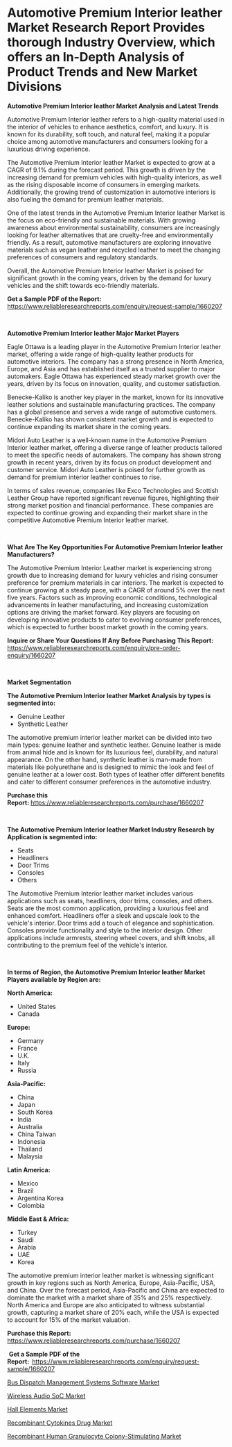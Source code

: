 <p><h1>Automotive Premium Interior leather Market Research Report Provides thorough Industry Overview, which offers an In-Depth Analysis of Product Trends and New Market Divisions</h1></p><p><strong>Automotive Premium Interior leather Market Analysis and Latest Trends</strong></p>
<p><p>Automotive Premium Interior leather refers to a high-quality material used in the interior of vehicles to enhance aesthetics, comfort, and luxury. It is known for its durability, soft touch, and natural feel, making it a popular choice among automotive manufacturers and consumers looking for a luxurious driving experience.</p><p>The Automotive Premium Interior leather Market is expected to grow at a CAGR of 9.1% during the forecast period. This growth is driven by the increasing demand for premium vehicles with high-quality interiors, as well as the rising disposable income of consumers in emerging markets. Additionally, the growing trend of customization in automotive interiors is also fueling the demand for premium leather materials.</p><p>One of the latest trends in the Automotive Premium Interior leather Market is the focus on eco-friendly and sustainable materials. With growing awareness about environmental sustainability, consumers are increasingly looking for leather alternatives that are cruelty-free and environmentally friendly. As a result, automotive manufacturers are exploring innovative materials such as vegan leather and recycled leather to meet the changing preferences of consumers and regulatory standards.</p><p>Overall, the Automotive Premium Interior leather Market is poised for significant growth in the coming years, driven by the demand for luxury vehicles and the shift towards eco-friendly materials.</p></p>
<p><strong>Get a Sample PDF of the Report:&nbsp;</strong> <a href="https://www.reliableresearchreports.com/enquiry/request-sample/1660207">https://www.reliableresearchreports.com/enquiry/request-sample/1660207</a></p>
<p>&nbsp;</p>
<p><strong>Automotive Premium Interior leather Major Market Players</strong></p>
<p><p>Eagle Ottawa is a leading player in the Automotive Premium Interior leather market, offering a wide range of high-quality leather products for automotive interiors. The company has a strong presence in North America, Europe, and Asia and has established itself as a trusted supplier to major automakers. Eagle Ottawa has experienced steady market growth over the years, driven by its focus on innovation, quality, and customer satisfaction.</p><p>Benecke-Kaliko is another key player in the market, known for its innovative leather solutions and sustainable manufacturing practices. The company has a global presence and serves a wide range of automotive customers. Benecke-Kaliko has shown consistent market growth and is expected to continue expanding its market share in the coming years.</p><p>Midori Auto Leather is a well-known name in the Automotive Premium Interior leather market, offering a diverse range of leather products tailored to meet the specific needs of automakers. The company has shown strong growth in recent years, driven by its focus on product development and customer service. Midori Auto Leather is poised for further growth as demand for premium interior leather continues to rise.</p><p>In terms of sales revenue, companies like Exco Technologies and Scottish Leather Group have reported significant revenue figures, highlighting their strong market position and financial performance. These companies are expected to continue growing and expanding their market share in the competitive Automotive Premium Interior leather market.</p></p>
<p>&nbsp;</p>
<p><strong>What Are The Key Opportunities For Automotive Premium Interior leather Manufacturers?</strong></p>
<p><p>The Automotive Premium Interior Leather market is experiencing strong growth due to increasing demand for luxury vehicles and rising consumer preference for premium materials in car interiors. The market is expected to continue growing at a steady pace, with a CAGR of around 5% over the next five years. Factors such as improving economic conditions, technological advancements in leather manufacturing, and increasing customization options are driving the market forward. Key players are focusing on developing innovative products to cater to evolving consumer preferences, which is expected to further boost market growth in the coming years.</p></p>
<p><strong>Inquire or Share Your Questions If Any Before Purchasing This Report:</strong> <a href="https://www.reliableresearchreports.com/enquiry/pre-order-enquiry/1660207">https://www.reliableresearchreports.com/enquiry/pre-order-enquiry/1660207</a></p>
<p>&nbsp;</p>
<p><strong>Market Segmentation</strong></p>
<p><strong>The Automotive Premium Interior leather Market Analysis by types is segmented into:</strong></p>
<p><ul><li>Genuine Leather</li><li>Synthetic Leather</li></ul></p>
<p><p>The automotive premium interior leather market can be divided into two main types: genuine leather and synthetic leather. Genuine leather is made from animal hide and is known for its luxurious feel, durability, and natural appearance. On the other hand, synthetic leather is man-made from materials like polyurethane and is designed to mimic the look and feel of genuine leather at a lower cost. Both types of leather offer different benefits and cater to different consumer preferences in the automotive industry.</p></p>
<p><strong>Purchase this Report:&nbsp;</strong><a href="https://www.reliableresearchreports.com/purchase/1660207">https://www.reliableresearchreports.com/purchase/1660207</a></p>
<p>&nbsp;</p>
<p><strong>The Automotive Premium Interior leather Market Industry Research by Application is segmented into:</strong></p>
<p><ul><li>Seats</li><li>Headliners</li><li>Door Trims</li><li>Consoles</li><li>Others</li></ul></p>
<p><p>The Automotive Premium Interior leather market includes various applications such as seats, headliners, door trims, consoles, and others. Seats are the most common application, providing a luxurious feel and enhanced comfort. Headliners offer a sleek and upscale look to the vehicle's interior. Door trims add a touch of elegance and sophistication. Consoles provide functionality and style to the interior design. Other applications include armrests, steering wheel covers, and shift knobs, all contributing to the premium feel of the vehicle's interior.</p></p>
<p>&nbsp;</p>
<p><strong>In terms of Region, the Automotive Premium Interior leather Market Players available by Region are:</strong></p>
<p>
    <p> <strong> North America: </strong>
        <ul>
            <li>United States</li>
            <li>Canada</li>
        </ul>
        </p> 
    <p> <strong> Europe: </strong>
        <ul>
            <li>Germany</li>
            <li>France</li>
            <li>U.K.</li>
            <li>Italy</li>
            <li>Russia</li>
        </ul>
        </p> 
    <p> <strong> Asia-Pacific: </strong>
        <ul>
            <li>China</li>
            <li>Japan</li>
            <li>South Korea</li>
            <li>India</li>
            <li>Australia</li>
            <li>China Taiwan</li>
            <li>Indonesia</li>
            <li>Thailand</li>
            <li>Malaysia</li>
        </ul>
        </p> 
    <p> <strong> Latin America: </strong>
        <ul>
            <li>Mexico</li>
            <li>Brazil</li>
            <li>Argentina Korea</li>
            <li>Colombia</li>
        </ul>
        </p> 
    <p> <strong> Middle East & Africa: </strong>
        <ul>
            <li>Turkey</li>
            <li>Saudi</li>
            <li>Arabia</li>
            <li>UAE</li>
            <li>Korea</li>
        </ul>
    </p>
    </p>
<p><p>The automotive premium interior leather market is witnessing significant growth in key regions such as North America, Europe, Asia-Pacific, USA, and China. Over the forecast period, Asia-Pacific and China are expected to dominate the market with a market share of 35% and 25% respectively. North America and Europe are also anticipated to witness substantial growth, capturing a market share of 20% each, while the USA is expected to account for 15% of the market valuation.</p></p>
<p><strong>Purchase this Report: </strong><a href="https://www.reliableresearchreports.com/purchase/1660207">https://www.reliableresearchreports.com/purchase/1660207</a></p>
<p>&nbsp;<strong>Get a Sample PDF of the Report:&nbsp;&nbsp;</strong><a href="https://www.reliableresearchreports.com/enquiry/request-sample/1660207">https://www.reliableresearchreports.com/enquiry/request-sample/1660207</a></p>
<p><strong></strong></p>
<p><p><a href="https://flame-sidecar-702.notion.site/Bus-Dispatch-Management-Systems-Software-Market-Analysis-and-Market-Size-Global-Industry-Overview--2bfc13ddcc3f44fba0ec039e1a0cb7d7">Bus Dispatch Management Systems Software Market</a></p><p><a href="https://view.publitas.com/reportprime-1/wireless-audio-soc-market-size-and-examines-its-market-scope-with-a-primary-focus-on-growth-opportunities-and-forecasted-trends-spanning-from-2024-to-2031/">Wireless Audio SoC Market</a></p><p><a href="https://view.publitas.com/reportprime-1/insights-into-hall-elements-market-size-analysing-market-share-trends-and-growth-from-2024-to-2031/">Hall Elements Market</a></p><p><a href="https://pretty-mail-caf.notion.site/Recombinant-Cytokines-Drug-Market-Size-Growth-Outlook-from-2024-to-2031-projecting-at-Market-s-Tre-1b0ee2fac8e74d87a479c11468922693">Recombinant Cytokines Drug Market</a></p><p><a href="https://full-wildebeest-80b.notion.site/Recombinant-Human-Granulocyte-Colony-Stimulating-Market-Insights-Market-Players-and-Forecast-Till-2-0eacc4e965574d9b84dede3d75d68112">Recombinant Human Granulocyte Colony-Stimulating Market</a></p></p>